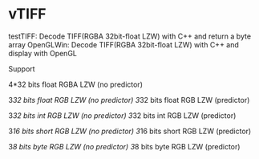 # vTIFF

testTIFF: Decode TIFF(RGBA 32bit-float LZW) with C++ and return a byte array
OpenGLWin: Decode TIFF(RGBA 32bit-float LZW) with C++ and display with OpenGL

Support

4*32 bits float RGBA LZW (no predictor)

3*32 bits float RGB LZW (no predictor)
3*32 bits float RGB LZW (predictor)

3*32 bits int RGB LZW (no predictor)
3*32 bits int RGB LZW (predictor)

3*16 bits short RGB LZW (no predictor)
3*16 bits short RGB LZW (predictor)

3*8 bits byte RGB LZW (no predictor)
3*8 bits byte RGB LZW (predictor)
